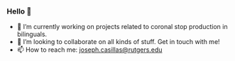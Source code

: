 ### Hello 👋

-   🔭 I’m currently working on projects related to coronal stop
    production in bilinguals.
-   👯 I’m looking to collaborate on all kinds of stuff. Get in touch
    with me!
-   📫 How to reach me:
    <a href="mailto:joseph.casillas@rutgers.edu" class="email">joseph.casillas@rutgers.edu</a>

